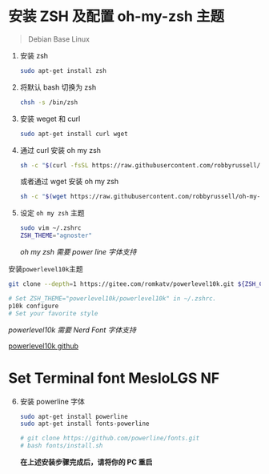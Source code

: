 # 安装 ZSH 及配置 oh-my-zsh 主题

> Debian Base Linux

1. 安装 zsh

   ```bash
   sudo apt-get install zsh
   ```

2. 将默认 bash 切换为 zsh

   ```bash
   chsh -s /bin/zsh
   ```

3. 安装 weget 和 curl

   ```bash
   sudo apt-get install curl wget
   ```

4. 通过 curl 安装 oh my zsh

   ```bash
   sh -c "$(curl -fsSL https://raw.githubusercontent.com/robbyrussell/oh-my-zsh/master/tools/install.sh)"
   ```

   或者通过 wget 安装 oh my zsh

   ```bash
   sh -c "$(wget https://raw.githubusercontent.com/robbyrussell/oh-my-zsh/master/tools/install.sh -O -)"
   ```

5. 设定 `oh my zsh` 主题

   ```bash
   sudo vim ~/.zshrc
   ZSH_THEME="agnoster"
   ```

   _oh my zsh 需要 power line 字体支持_

  安装`powerlevel10k`主题
   ```bash
   git clone --depth=1 https://gitee.com/romkatv/powerlevel10k.git ${ZSH_CUSTOM:-$HOME/.oh-my-zsh/custom}/themes/powerlevel10k

   # Set ZSH_THEME="powerlevel10k/powerlevel10k" in ~/.zshrc.
   p10k configure 
   # Set your favorite style
   ```
   _powerlevel10k 需要 Nerd Font 字体支持_
   
   [powerlevel10k github](https://github.com/romkatv/powerlevel10k#fonts)

   # Set Terminal font MesloLGS NF

6. 安装 powerline 字体

   ```bash
   sudo apt-get install powerline
   sudo apt-get install fonts-powerline

   # git clone https://github.com/powerline/fonts.git
   # bash fonts/install.sh
   ```

   **在上述安装步骤完成后，请将你的 PC 重启**
